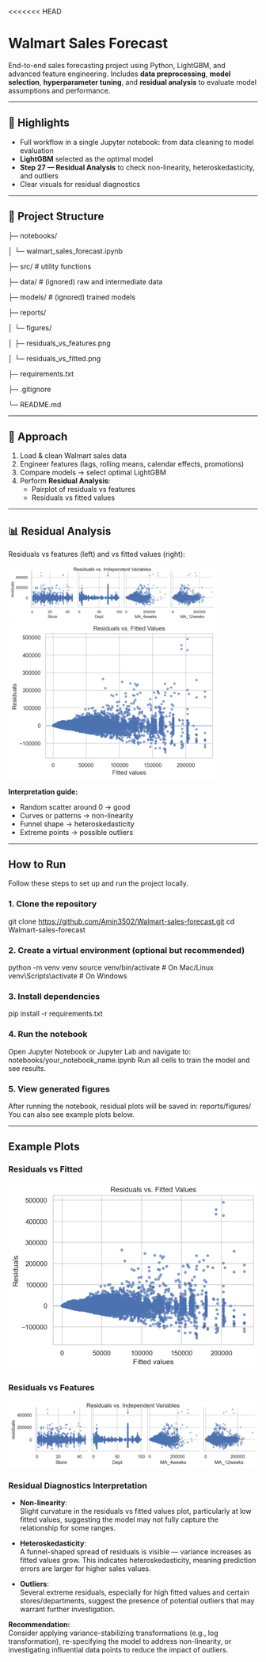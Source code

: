 <<<<<<< HEAD
# Walmart Sales Forecast

End-to-end sales forecasting project using Python, LightGBM, and advanced feature engineering. Includes **data preprocessing**, **model selection**, **hyperparameter tuning**, and **residual analysis** to evaluate model assumptions and performance.

---

## 📌 Highlights
- Full workflow in a single Jupyter notebook: from data cleaning to model evaluation
- **LightGBM** selected as the optimal model
- **Step 27 — Residual Analysis** to check non-linearity, heteroskedasticity, and outliers
- Clear visuals for residual diagnostics

---

## 📂 Project Structure
├─ notebooks/

│ └─ walmart_sales_forecast.ipynb

├─ src/ # utility functions

├─ data/ # (ignored) raw and intermediate data

├─ models/ # (ignored) trained models

├─ reports/

│ └─ figures/

│ ├─ residuals_vs_features.png

│ └─ residuals_vs_fitted.png

├─ requirements.txt

├─ .gitignore

└─ README.md


---

## 🧠 Approach
1. Load & clean Walmart sales data
2. Engineer features (lags, rolling means, calendar effects, promotions)
3. Compare models → select optimal LightGBM
4. Perform **Residual Analysis**:
   - Pairplot of residuals vs features
   - Residuals vs fitted values

---

## 📊 Residual Analysis
Residuals vs features (left) and vs fitted values (right):

<img src="reports/figures/residuals_vs_features.png" width="420"> <img src="reports/figures/residuals_vs_fitted.png" width="420">

**Interpretation guide:**
- Random scatter around 0 → good
- Curves or patterns → non-linearity
- Funnel shape → heteroskedasticity
- Extreme points → possible outliers

---

## How to Run

Follow these steps to set up and run the project locally.

### 1. Clone the repository
git clone https://github.com/Amin3502/Walmart-sales-forecast.git
cd Walmart-sales-forecast

### 2. Create a virtual environment (optional but recommended)
python -m venv venv
source venv/bin/activate   # On Mac/Linux
venv\Scripts\activate      # On Windows

### 3. Install dependencies
pip install -r requirements.txt

### 4. Run the notebook
Open Jupyter Notebook or Jupyter Lab and navigate to:
notebooks/your_notebook_name.ipynb
Run all cells to train the model and see results.

### 5. View generated figures
After running the notebook, residual plots will be saved in:
reports/figures/
You can also see example plots below.

---

## Example Plots

### Residuals vs Fitted
![Residuals vs Fitted](reports/figures/residuals_vs_fitted.png)

### Residuals vs Features
![Residuals vs Features](reports/figures/residuals_vs_features.png)

### Residual Diagnostics Interpretation

- **Non-linearity**:  
  Slight curvature in the residuals vs fitted values plot, particularly at low fitted values, suggesting the model may not fully capture the relationship for some ranges.

- **Heteroskedasticity**:  
  A funnel-shaped spread of residuals is visible — variance increases as fitted values grow. This indicates heteroskedasticity, meaning prediction errors are larger for higher sales values.

- **Outliers**:  
  Several extreme residuals, especially for high fitted values and certain stores/departments, suggest the presence of potential outliers that may warrant further investigation.

**Recommendation:**  
Consider applying variance-stabilizing transformations (e.g., log transformation), re-specifying the model to address non-linearity, or investigating influential data points to reduce the impact of outliers.
